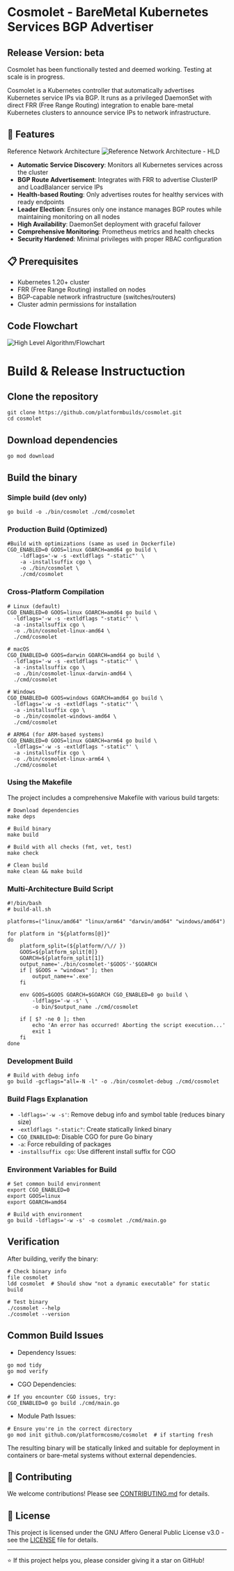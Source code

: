 
# Cosmolet - BareMetal Kubernetes Services BGP Advertiser

## Release Version: beta
Cosmolet has been functionally tested and deemed working. 
Testing at scale is in progress.

Cosmolet is a Kubernetes controller that automatically advertises Kubernetes service IPs via BGP. It runs as a privileged DaemonSet with direct FRR (Free Range Routing) integration to enable bare-metal Kubernetes clusters to announce service IPs to network infrastructure.

## 🚀 Features

Reference Network Architecture
![Reference Network Architecture - HLD](./cosmolet.png)

- **Automatic Service Discovery**: Monitors all Kubernetes services across the cluster
- **BGP Route Advertisement**: Integrates with FRR to advertise ClusterIP and LoadBalancer service IPs
- **Health-based Routing**: Only advertises routes for healthy services with ready endpoints
- **Leader Election**: Ensures only one instance manages BGP routes while maintaining monitoring on all nodes
- **High Availability**: DaemonSet deployment with graceful failover
- **Comprehensive Monitoring**: Prometheus metrics and health checks
- **Security Hardened**: Minimal privileges with proper RBAC configuration

## 📋 Prerequisites

- Kubernetes 1.20+ cluster
- FRR (Free Range Routing) installed on nodes
- BGP-capable network infrastructure (switches/routers)
- Cluster admin permissions for installation

## Code Flowchart
![High Level Algorithm/Flowchart](./flowchart/flowchart-1.png)

# Build & Release Instructuction
## Clone the repository
```
git clone https://github.com/platformbuilds/cosmolet.git
cd cosmolet
```

## Download dependencies
```
go mod download
```

## Build the binary

### Simple build (dev only)
```
go build -o ./bin/cosmolet ./cmd/cosmolet
```

### Production Build (Optimized)
```
#Build with optimizations (same as used in Dockerfile)
CGO_ENABLED=0 GOOS=linux GOARCH=amd64 go build \
    -ldflags='-w -s -extldflags "-static"' \
    -a -installsuffix cgo \
    -o ./bin/cosmolet \
    ./cmd/cosmolet
```

### Cross-Platform Compilation

```
# Linux (default)
CGO_ENABLED=0 GOOS=linux GOARCH=amd64 go build \
  -ldflags='-w -s -extldflags "-static"' \
  -a -installsuffix cgo \
  -o ./bin/cosmolet-linux-amd64 \
  ./cmd/cosmolet

# macOS
CGO_ENABLED=0 GOOS=darwin GOARCH=amd64 go build \
  -ldflags='-w -s -extldflags "-static"' \
  -a -installsuffix cgo \
  -o ./bin/cosmolet-linux-darwin-amd64 \
  ./cmd/cosmolet

# Windows
CGO_ENABLED=0 GOOS=windows GOARCH=amd64 go build \
  -ldflags='-w -s -extldflags "-static"' \
  -a -installsuffix cgo \
  -o ./bin/cosmolet-windows-amd64 \
  ./cmd/cosmolet

# ARM64 (for ARM-based systems)
CGO_ENABLED=0 GOOS=linux GOARCH=arm64 go build \
  -ldflags='-w -s -extldflags "-static"' \
  -a -installsuffix cgo \
  -o ./bin/cosmolet-linux-arm64 \
  ./cmd/cosmolet
```

### Using the Makefile
The project includes a comprehensive Makefile with various build targets:
```
# Download dependencies
make deps

# Build binary
make build

# Build with all checks (fmt, vet, test)
make check

# Clean build
make clean && make build
```


### Multi-Architecture Build Script
```
#!/bin/bash
# build-all.sh

platforms=("linux/amd64" "linux/arm64" "darwin/amd64" "windows/amd64")

for platform in "${platforms[@]}"
do
    platform_split=(${platform//\// })
    GOOS=${platform_split[0]}
    GOARCH=${platform_split[1]}
    output_name='./bin/cosmolet-'$GOOS'-'$GOARCH
    if [ $GOOS = "windows" ]; then
        output_name+='.exe'
    fi

    env GOOS=$GOOS GOARCH=$GOARCH CGO_ENABLED=0 go build \
        -ldflags='-w -s' \
        -o bin/$output_name ./cmd/cosmolet

    if [ $? -ne 0 ]; then
        echo 'An error has occurred! Aborting the script execution...'
        exit 1
    fi
done
```

### Development Build
```
# Build with debug info
go build -gcflags="all=-N -l" -o ./bin/cosmolet-debug ./cmd/cosmolet
```


### Build Flags Explanation

* `-ldflags='-w -s'`: Remove debug info and symbol table (reduces binary size)
* `-extldflags "-static"`: Create statically linked binary
* `CGO_ENABLED=0`: Disable CGO for pure Go binary
* `-a`: Force rebuilding of packages
* `-installsuffix cgo`: Use different install suffix for CGO

### Environment Variables for Build
```
# Set common build environment
export CGO_ENABLED=0
export GOOS=linux
export GOARCH=amd64

# Build with environment
go build -ldflags='-w -s' -o cosmolet ./cmd/main.go
```

## Verification
After building, verify the binary:
```
# Check binary info
file cosmolet
ldd cosmolet  # Should show "not a dynamic executable" for static build

# Test binary
./cosmolet --help
./cosmolet --version
```

## Common Build Issues
* Dependency Issues:
```
go mod tidy
go mod verify
```

* CGO Dependencies:
```
# If you encounter CGO issues, try:
CGO_ENABLED=0 go build ./cmd/main.go
```

* Module Path Issues:
```
# Ensure you're in the correct directory
go mod init github.com/platformcosmo/cosmolet  # if starting fresh
```

The resulting binary will be statically linked and suitable for deployment in containers or bare-metal systems without external dependencies.


## 🤝 Contributing

We welcome contributions! Please see [CONTRIBUTING.md](CONTRIBUTING.md) for details.

## 📄 License

This project is licensed under the GNU Affero General Public License v3.0 - see the [LICENSE](LICENSE) file for details.

---

⭐ If this project helps you, please consider giving it a star on GitHub!
